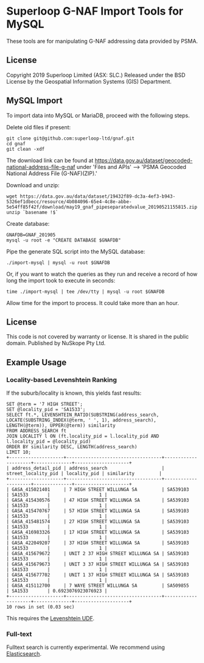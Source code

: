 # Superloop G-NAF Import Tools for MySQL #

These tools are for manipulating G-NAF addressing data provided by PSMA.

## License ##

Copyright 2019 Superloop Limited (ASX: SLC.) Released under the BSD License by the Geospatial Information Systems (GIS) Department.

## MySQL Import ##

To import data into MySQL or MariaDB, proceed with the following steps.

Delete old files if present:

```
git clone git@github.com:superloop-ltd/gnaf.git
cd gnaf
git clean -xdf
```

The download link can be found at https://data.gov.au/dataset/geocoded-national-address-file-g-naf under 'Files and APIs' --> 'PSMA Geocoded National Address File (G-NAF)(ZIP).'

Download and unzip:

```
wget https://data.gov.au/data/dataset/19432f89-dc3a-4ef3-b943-5326ef1dbecc/resource/4b084096-65e4-4c8e-abbe-5e54ff85f42f/download/may19_gnaf_pipeseparatedvalue_20190521155815.zip
unzip `basename !$`
```

Create database:

```
GNAFDB=GNAF_201905
mysql -u root -e "CREATE DATABASE $GNAFDB"
```

Pipe the generate SQL script into the MySQL database:

```
./import-mysql | mysql -u root $GNAFDB
```

Or, if you want to watch the queries as they run and receive a record of how long the import took to execute in seconds:

```
time ./import-mysql | tee /dev/tty | mysql -u root $GNAFDB
```

Allow time for the import to process. It could take more than an hour.

## License ##

This code is not covered by warranty or license. It is shared in the 
public domain. Published by NuSkope Pty Ltd.

## Example Usage ##

### Locality-based Levenshtein Ranking ###

If the suburb/locality is known, this yields fast results:

```
SET @term = '7 HIGH STREET';
SET @locality_pid = 'SA1533';
SELECT ft.*, LEVENSHTEIN_RATIO(SUBSTRING(address_search, LOCATE(SUBSTRING_INDEX(@term, ' ', 1), address_search), LENGTH(@term)), UPPER(@term)) similarity
FROM ADDRESS_SEARCH ft
JOIN LOCALITY l ON (ft.locality_pid = l.locality_pid AND l.locality_pid = @locality_pid)
ORDER BY similarity DESC, LENGTH(address_search)
LIMIT 10;
+--------------------+-----------------------------------+---------------------+--------------+--------------------+
| address_detail_pid | address_search                    | street_locality_pid | locality_pid | similarity         |
+--------------------+-----------------------------------+---------------------+--------------+--------------------+
| GASA_415021401     | 7 HIGH STREET WILLUNGA SA         | SA539103            | SA1533       |                  1 |
| GASA_415430576     | 47 HIGH STREET WILLUNGA SA        | SA539103            | SA1533       |                  1 |
| GASA_415470767     | 57 HIGH STREET WILLUNGA SA        | SA539103            | SA1533       |                  1 |
| GASA_415481574     | 27 HIGH STREET WILLUNGA SA        | SA539103            | SA1533       |                  1 |
| GASA_416983326     | 17 HIGH STREET WILLUNGA SA        | SA539103            | SA1533       |                  1 |
| GASA_422049207     | 37 HIGH STREET WILLUNGA SA        | SA539103            | SA1533       |                  1 |
| GASA_415679672     | UNIT 2 37 HIGH STREET WILLUNGA SA | SA539103            | SA1533       |                  1 |
| GASA_415679673     | UNIT 3 37 HIGH STREET WILLUNGA SA | SA539103            | SA1533       |                  1 |
| GASA_415677702     | UNIT 1 37 HIGH STREET WILLUNGA SA | SA539103            | SA1533       |                  1 |
| GASA_415112700     | 7 WAYE STREET WILLUNGA SA         | SA509855            | SA1533       | 0.6923076923076923 |
+--------------------+-----------------------------------+---------------------+--------------+--------------------+
10 rows in set (0.03 sec)
```

This requires the [Levenshtein UDF](https://github.com/juanmirocks/Levenshtein-MySQL-UDF).

### Full-text ###

Fulltext search is currently experimental. We recommend using [Elasticsearch](https://www.elastic.co/products/elasticsearch).
